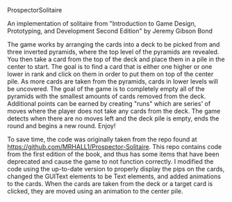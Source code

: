 ProspectorSolitaire

An implementation of solitaire from "Introduction to Game Design, Prototyping, and Development Second Edition"
by Jeremy Gibson Bond

The game works by arranging the cards into a deck to be picked from and three inverted pyramids, where the top level of the
pyramids are revealed. You then take a card from the top of the deck and place them in a pile in the center to start.
The goal is to find a card that is either one higher or one lower in rank and click on them in order to put them on top
of the center pile. As more cards are taken from the pyramids, cards in lower levels will be uncovered. The goal of the game is to
completely empty all of the pyramids with the smallest amounts of cards removed from the deck. Additional points can be earned
by creating "runs" which are series' of moves where the player does not take any cards from the deck. The game detects when
there are no moves left and the deck pile is empty, ends the round and begins a new round. Enjoy!

To save time, the code was originally taken from the repo found at https://github.com/MRHALL1/Prospector-Solitaire. This repo
contains code from the first edition of the book, and thus has some items that have been deprecated and cause the game to not
function correctly. I modified the code using the up-to-date version to properly display the pips on the cards, changed the GUIText
elements to be Text elements, and added animations to the cards. When the cards are taken from the deck or a target card is
clicked, they are moved using an animation to the center pile.
